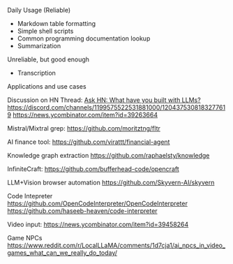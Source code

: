 Daily Usage (Reliable)
* Markdown table formatting
* Simple shell scripts
* Common programming documentation lookup
* Summarization

Unreliable, but good enough
* Transcription



Applications and use cases

Discussion on HN Thread: [Ask HN: What have you built with LLMs?](https://news.ycombinator.com/item?id=39263664)
https://discord.com/channels/1199575522531881000/1204375308183277619
https://news.ycombinator.com/item?id=39263664

Mistral/Mixtral grep:
https://github.com/moritztng/fltr

AI finance tool:
https://github.com/virattt/financial-agent

Knowledge graph extraction
https://github.com/raphaelsty/knowledge

InfiniteCraft:
https://github.com/bufferhead-code/opencraft

LLM+Vision browser automation
https://github.com/Skyvern-AI/skyvern

Code Intepreter
https://github.com/OpenCodeInterpreter/OpenCodeInterpreter
https://github.com/haseeb-heaven/code-interpreter

Video input:
https://news.ycombinator.com/item?id=39458264

Game NPCs
https://www.reddit.com/r/LocalLLaMA/comments/1d7cja1/ai_npcs_in_video_games_what_can_we_really_do_today/